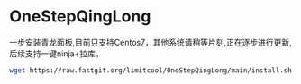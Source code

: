 # OneStepQingLong
一步安装青龙面板,目前只支持Centos7，其他系统请稍等片刻,正在逐步进行更新,后续支持一键ninja+拉库。
```bash
wget https://raw.fastgit.org/limitcool/OneStepQingLong/main/install.sh && chmod +x install.sh && bash install.sh
```